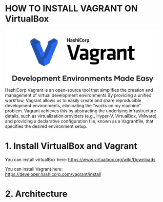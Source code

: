 # HOW TO INSTALL VAGRANT ON VirtualBox
![Alt text](vagrant-logo.png)
HashiCorp Vagrant is an open-source tool that simplifies the creation and management of virtual development environments
By providing a unified workflow, Vagrant allows us to easily create and share reproducible development environments, eliminating the “works on my machine” problem. Vagrant achieves this by abstracting the underlying infrastructure details, such as virtualization providers (e.g., Hyper-V, VirtualBox, VMware), and providing a declarative configuration file, known as a Vagrantfile, that specifies the desired environment setup.

# 1. Install VirtualBox and Vagrant
You can install virtualBox here:
https://www.virtualbox.org/wiki/Downloads

You can install Vagrant here:
https://developer.hashicorp.com/vagrant/install

# 2. Architecture


